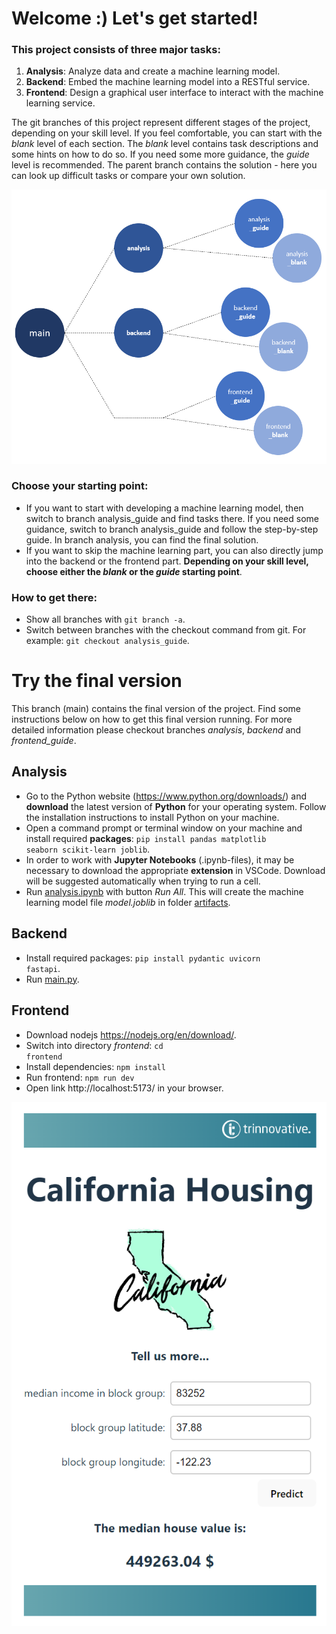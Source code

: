 # Welcome :) Let's get started!

### This project consists of three major tasks:
1) **Analysis**: Analyze data and create a machine learning model.
2) **Backend**: Embed the machine learning model into a RESTful service.
3) **Frontend**: Design a graphical user interface to interact with the machine learning service.

The git branches of this project represent different stages of the project, depending on your skill level. If you feel comfortable, you can start with the *blank* level of each section. The *blank* level contains task descriptions and some hints on how to do so. If you need some more guidance, the *guide* level is recommended. The parent branch contains the solution - here you can look up difficult tasks or compare your own solution.

![](./images/git_branches.PNG)

### Choose your starting point: 
- If you want to start with developing a machine learning model, then switch to branch analysis_guide and find tasks there. If you need some guidance, switch to branch analysis_guide and follow the step-by-step guide. In branch analysis, you can find the final solution. 
- If you want to skip the machine learning part, you can also directly jump into the backend or the frontend part. **Depending on your skill level, choose either the *blank* or the *guide* starting point**.


### How to get there:
- Show all branches with <code>git branch -a</code>.
- Switch between branches with the checkout command from git. For example: <code>git checkout analysis_guide</code>.

# Try the final version
This branch (main) contains the final version of the project. Find some instructions below on how to get this final version running. For more detailed information please checkout branches *analysis*, *backend* and *frontend_guide*. 
## Analysis
- Go to the Python website (https://www.python.org/downloads/) and **download** the latest version of **Python** for your operating system. Follow the installation instructions to install Python on your machine.
- Open a command prompt or terminal window on your machine and install required **packages**: <code>pip install pandas matplotlib seaborn scikit-learn joblib</code>.
- In order to work with **Jupyter Notebooks** (.ipynb-files), it may be necessary to download the appropriate **extension** in VSCode. Download will be suggested automatically when trying to run a cell.
- Run [analysis.ipynb](./backend/analysis/analysis.ipynb) with button *Run All*. This will create the machine learning model file *model.joblib* in folder [artifacts](./backend/artifacts/). 
    

## Backend
- Install required packages: <code>pip install pydantic uvicorn fastapi</code>.
- Run [main.py](./backend/src/main.py).


## Frontend
- Download nodejs https://nodejs.org/en/download/.
- Switch into directory *frontend*: <code>cd frontend</code>
- Install dependencies: <code>npm install</code>
- Run frontend: <code>npm run dev</code>
- Open link http://localhost:5173/ in your browser.

![example](./images/frontend_example.PNG)
